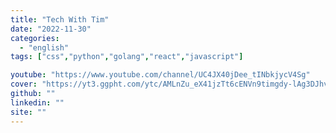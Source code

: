 ```yaml
---
title: "Tech With Tim"
date: "2022-11-30"
categories:
  - "english"
tags: ["css","python","golang","react","javascript"]

youtube: "https://www.youtube.com/channel/UC4JX40jDee_tINbkjycV4Sg"
cover: "https://yt3.ggpht.com/ytc/AMLnZu_eX41jzTt6cENVn9timgdy-lAg3DJhvod9Ejz_TQ=s88-c-k-c0x00ffffff-no-rj"
github: ""
linkedin: ""
site: ""
---
```






